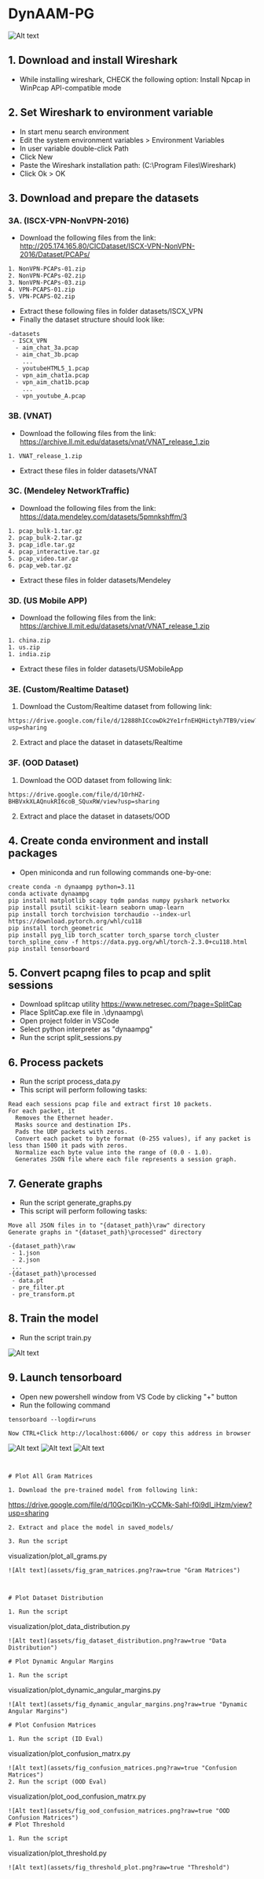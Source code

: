 # DynAAM-PG
![Alt text](assets/model.png?raw=true "Model")

## 1. Download and install Wireshark
* While installing wireshark, CHECK the following option: Install Npcap in WinPcap API-compatible mode
## 2. Set Wireshark to environment variable
* In start menu search environment
* Edit the system environment variables > Environment Variables
* In user variable double-click Path
* Click New
* Paste the Wireshark installation path: (C:\Program Files\Wireshark)
* Click Ok > OK

## 3. Download and prepare the datasets
### 3A. (ISCX-VPN-NonVPN-2016)
* Download the following files from the link:
http://205.174.165.80/CICDataset/ISCX-VPN-NonVPN-2016/Dataset/PCAPs/

```
1. NonVPN-PCAPs-01.zip
2. NonVPN-PCAPs-02.zip
3. NonVPN-PCAPs-03.zip
4. VPN-PCAPS-01.zip
5. VPN-PCAPS-02.zip
```
* Extract these following files in folder datasets/ISCX_VPN
* Finally the dataset structure should look like:
```
-datasets
 - ISCX_VPN
  - aim_chat_3a.pcap
  - aim_chat_3b.pcap
	...
  - youtubeHTML5_1.pcap
  - vpn_aim_chat1a.pcap
  - vpn_aim_chat1b.pcap
	...
  - vpn_youtube_A.pcap
```

### 3B. (VNAT)
* Download the following files from the link:
https://archive.ll.mit.edu/datasets/vnat/VNAT_release_1.zip

```
1. VNAT_release_1.zip
```
* Extract these files in folder datasets/VNAT

### 3C. (Mendeley NetworkTraffic)
* Download the following files from the link:
https://data.mendeley.com/datasets/5pmnkshffm/3

```
1. pcap_bulk-1.tar.gz
2. pcap_bulk-2.tar.gz
3. pcap_idle.tar.gz
4. pcap_interactive.tar.gz
5. pcap_video.tar.gz
6. pcap_web.tar.gz
```
* Extract these files in folder datasets/Mendeley

### 3D. (US Mobile APP)
* Download the following files from the link:
https://archive.ll.mit.edu/datasets/vnat/VNAT_release_1.zip

```
1. china.zip
1. us.zip
1. india.zip
```
* Extract these files in folder datasets/USMobileApp

### 3E. (Custom/Realtime Dataset)

1. Download the Custom/Realtime dataset from following link:
```
https://drive.google.com/file/d/12888hICcowDk2Ye1rfnEHQHictyh7TB9/view?usp=sharing
```
2. Extract and place the dataset in datasets/Realtime


### 3F. (OOD Dataset)

1. Download the OOD dataset from following link:
```
https://drive.google.com/file/d/1OrhHZ-BHBVxkXLAQnukRI6coB_SQuxRW/view?usp=sharing
```
2. Extract and place the dataset in datasets/OOD




## 4. Create conda environment and install packages
* Open miniconda and run following commands one-by-one:
```
create conda -n dynaampg python=3.11
conda activate dynaampg
pip install matplotlib scapy tqdm pandas numpy pyshark networkx
pip install psutil scikit-learn seaborn umap-learn
pip install torch torchvision torchaudio --index-url https://download.pytorch.org/whl/cu118
pip install torch_geometric
pip install pyg_lib torch_scatter torch_sparse torch_cluster torch_spline_conv -f https://data.pyg.org/whl/torch-2.3.0+cu118.html
pip install tensorboard
```

## 5. Convert pcapng files to pcap and split sessions
* Download splitcap utility
   https://www.netresec.com/?page=SplitCap
* Place SplitCap.exe file in .\dynaampg\
* Open project folder in VSCode
* Select python interpreter as "dynaampg"
* Run the script split_sessions.py

## 6. Process packets

* Run the script process_data.py
* This script will perform following tasks:
```
Read each sessions pcap file and extract first 10 packets.
For each packet, it
  Removes the Ethernet header.
  Masks source and destination IPs.
  Pads the UDP packets with zeros.
  Convert each packet to byte format (0-255 values), if any packet is less than 1500 it pads with zeros.
  Normalize each byte value into the range of (0.0 - 1.0).
  Generates JSON file where each file represents a session graph.
```

## 7. Generate graphs
* Run the script generate_graphs.py
* This script will perform following tasks:
```
Move all JSON files in to "{dataset_path}\raw" directory
Generate graphs in "{dataset_path}\processed" directory

-{dataset_path}\raw
 - 1.json
 - 2.json
 ...
-{dataset_path}\processed
 - data.pt
 - pre_filter.pt
 - pre_transform.pt
```

## 8. Train the model
* Run the script train.py

![Alt text](assets/training.png?raw=true "Training model")

## 9. Launch tensorboard
* Open new powershell window from VS Code by clicking "+" button
* Run the following command
```
tensorboard --logdir=runs
```
```
Now CTRL+Click http://localhost:6006/ or copy this address in browser
```
![Alt text](assets/tensorboard.png?raw=true "Launch Tensorboard")
![Alt text](assets/graph3.png?raw=true "Tensorboard Training and Validation Accuracy Visualization")
![Alt text](assets/graph4.png?raw=true "Tensorboard Training and Validation Loss Visualization")





```


# Plot All Gram Matrices

1. Download the pre-trained model from following link:
```
https://drive.google.com/file/d/10Gcpi1Kln-yCCMk-Sahl-f0i9dI_iHzm/view?usp=sharing
```
2. Extract and place the model in saved_models/

3. Run the script
```
 visualization/plot_all_grams.py
```
![Alt text](assets/fig_gram_matrices.png?raw=true "Gram Matrices")



# Plot Dataset Distribution

1. Run the script
```
 visualization/plot_data_distribution.py
```
![Alt text](assets/fig_dataset_distribution.png?raw=true "Data Distribution")

# Plot Dynamic Angular Margins

1. Run the script
```
 visualization/plot_dynamic_angular_margins.py
``` 
![Alt text](assets/fig_dynamic_angular_margins.png?raw=true "Dynamic Angular Margins")

# Plot Confusion Matrices

1. Run the script (ID Eval)
```
 visualization/plot_confusion_matrx.py
``` 
![Alt text](assets/fig_confusion_matrices.png?raw=true "Confusion Matrices")
2. Run the script (OOD Eval)
```
 visualization/plot_ood_confusion_matrx.py
``` 
![Alt text](assets/fig_ood_confusion_matrices.png?raw=true "OOD Confusion Matrices")
# Plot Threshold

1. Run the script
```
 visualization/plot_threshold.py
``` 
![Alt text](assets/fig_threshold_plot.png?raw=true "Threshold")
